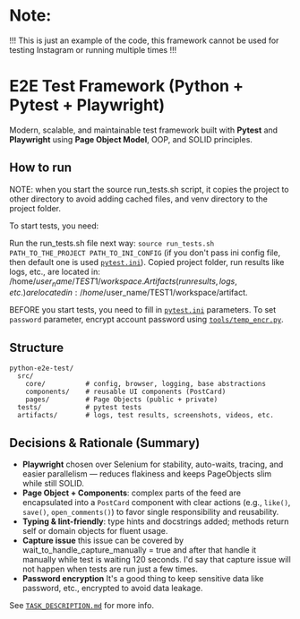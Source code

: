 # Note:
!!! This is just an example of the code, this framework cannot be used for testing Instagram or running multiple times !!!

# E2E Test Framework (Python + Pytest + Playwright)

Modern, scalable, and maintainable test framework built with **Pytest** and **Playwright** using **Page Object Model**,
OOP, and SOLID principles.

## How to run

NOTE: when you start the source run_tests.sh script, it copies the project to other directory to avoid adding cached files, and venv directory to the project folder. 

To start tests, you need:

Run the run_tests.sh file next way: `source run_tests.sh PATH_TO_THE_PROJECT PATH_TO_INI_CONFIG` (if you don't pass ini config file, then default one is used [`pytest.ini`](./pytest.ini)). 
Copied project folder, run results like logs, etc., are located in: /home/$user_name/TEST1/workspace. 
Artifacts (run results, logs, etc.) are located in: /home/$user_name/TEST1/workspace/artifact.

BEFORE you start tests, you need to fill in [`pytest.ini`](./pytest.ini) parameters. 
To set `password` parameter, encrypt account password using [`tools/temp_encr.py`](./tools/temp_encr.py).

## Structure

```
python-e2e-test/
  src/
    core/          # config, browser, logging, base abstractions
    components/    # reusable UI components (PostCard)
    pages/         # Page Objects (public + private)
  tests/           # pytest tests
  artifacts/       # logs, test results, screenshots, videos, etc.
```

## Decisions & Rationale (Summary)

- **Playwright** chosen over Selenium for stability, auto-waits, tracing, and easier parallelism — reduces flakiness and 
  keeps PageObjects slim while still SOLID.
- **Page Object + Components**: complex parts of the feed are encapsulated into a `PostCard` component with clear actions 
  (e.g., `like()`, `save()`, `open_comments()`) to favor single responsibility and reusability.
- **Typing & lint-friendly**: type hints and docstrings added; methods return self or domain objects for fluent usage.
- **Capture issue** this issue can be covered by wait_to_handle_capture_manually = true and after that handle it manually 
  while test is waiting 120 seconds. I'd say that capture issue will not happen when tests are run just a few times.
- **Password encryption** It's a good thing to keep sensitive data like password, etc., encrypted to avoid data leakage.

See [`TASK_DESCRIPTION.md`](./TASK_DESCRIPTION.md) for more info.
